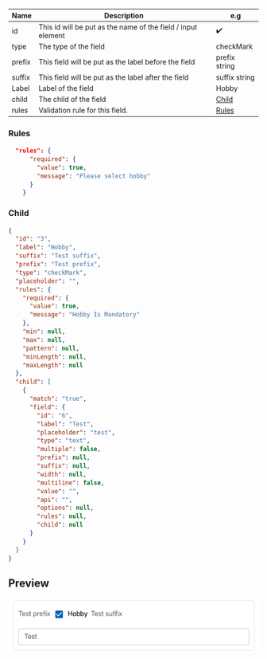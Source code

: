 | **Name** | **Description**                                              | **e.g**         |
| -------- | ------------------------------------------------------------ | --------------- |
| id       | This id will be put as the name of the field / input element | ✔️              |
| type     | The type of the field                                        | checkMark       |
| prefix   | This field will be put as the label before the field         | prefix string   |
| suffix   | This field will be put as the label after the field          | suffix string   |
| Label    | Label of the field                                           | Hobby           |
| child    | The child of the field                                       | [Child](#child) |
| rules    | Validation rule for this field.                              | [Rules](#rules) |

### Rules

```json
  "rules": {
      "required": {
        "value": true,
        "message": "Please select hobby"
      }
    }
```

### Child

```json
{
  "id": "3",
  "label": "Hobby",
  "suffix": "Test suffix",
  "prefix": "Test prefix",
  "type": "checkMark",
  "placeholder": "",
  "rules": {
    "required": {
      "value": true,
      "message": "Hobby Is Mandatory"
    },
    "min": null,
    "max": null,
    "pattern": null,
    "minLength": null,
    "maxLength": null
  },
  "child": [
    {
      "match": "true",
      "field": {
        "id": "6",
        "label": "Test",
        "placeholder": "test",
        "type": "text",
        "multiple": false,
        "prefix": null,
        "suffix": null,
        "width": null,
        "multiline": false,
        "value": "",
        "api": "",
        "options": null,
        "rules": null,
        "child": null
      }
    }
  ]
}
```

## Preview

![CheckMark](../static/img/Previews/checkMark.png)
